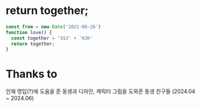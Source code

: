 # return together;
```js
const from = new Date('2021-06-26')
function love() {
  const together = 'SSJ' + 'HJK'
  return together;
}
```
# Thanks to
인재 영입(?)에 도움을 준 동생과 디자인, 캐릭터 그림을 도와준 동생 친구들
(2024.04 ~ 2024.06)
